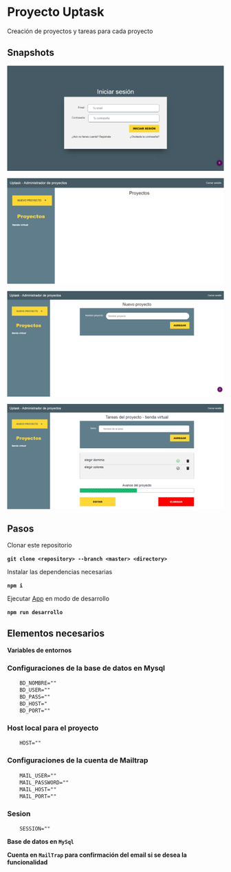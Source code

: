 # Proyecto Uptask

Creación de proyectos y tareas para cada proyecto

## Snapshots

![Iniciar sesion](/snapshots/login.png "Iniciar sesión")

![Dashboard](/snapshots/admin.png "Panel principal")

![Nuevo proyecto](/snapshots/nuevo-proyecto.png "Nuevo proyecto")

![Tareas de un proyecto](/snapshots/tareas-proyecto.png "Tareas de un proyecto")

## Pasos

Clonar este repositorio

**`git clone <repository> --branch <master> <directory>`**

Instalar las dependencias necesarias

**`npm i`**

Ejecutar [App](http://localhost:3000) en modo de desarrollo

**`npm run desarrollo`**

## Elementos necesarios

**Variables de entornos**

### Configuraciones de la base de datos en Mysql

		BD_NOMBRE=""
		BD_USER=""
		BD_PASS=""
		BD_HOST="
		BD_PORT=""

### Host local para el proyecto

		HOST=""

### Configuraciones de la cuenta de Mailtrap

		MAIL_USER=""
		MAIL_PASSWORD=""
		MAIL_HOST=""
		MAIL_PORT=""

### Sesion

		SESSION=""


**Base de datos en ``MySql``**

**Cuenta en ``MailTrap`` para confirmación del email si se desea la funcionalidad**
